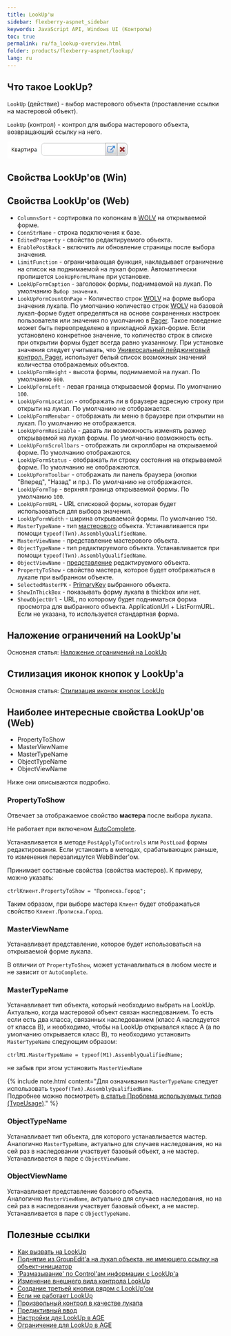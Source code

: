 ```yaml
---
title: LookUp'ы
sidebar: flexberry-aspnet_sidebar
keywords: JavaScript API, Windows UI (Контролы)
toc: true
permalink: ru/fa_lookup-overview.html
folder: products/flexberry-aspnet/lookup/
lang: ru
---
```


## Что такое LookUp?

`LookUp` (действие) - выбор мастерового объекта (проставление ссылки на мастеровой объект).

`LookUp` (контрол) - контрол для выбора мастерового объекта, возвращающий ссылку на него.

![](/images/pages/products/flexberry-aspnet/controls/lookup/LookUp.jpg)

## Свойства LookUp'ов (Win)

## Свойства LookUp'ов (Web)

* `ColumnsSort` - сортировка по колонкам в [WOLV](fa_web-object-list-view.html) на открываемой форме.
* `ConnStrName` - строка подключения к базе.
* `EditedProperty` - свойство редактируемого объекта.
* `EnablePostBack` - включить ли обновление страницы после выбора значения.
* `LimitFunction` - ограничивающая функция, накладывает ограничение на список на поднимаемой на лукап форме. Автоматически пропишется `LookUpFormLFName` при установке.
* `LookUpFormCaption` - заголовок формы, поднимаемой на лукап. По умолчанию `Выбор значения`.
* `LookUpFormCountOnPage` - Количество строк [WOLV](fa_web-object-list-view.html) на форме выбора значения лукапа.
По умолчанию количество строк [WOLV](fa_web-object-list-view.html) на базовой лукап-форме будет определяться на основе сохраненных настроек пользователя или значения по умолчанию в [Pager](fa_web-object-list-view.html). Такое поведение может быть переопределено в прикладной лукап-форме.
Если установлено конкретное значение, то количество строк в списке при открытии формы будет всегда равно указанному. При установке значения следует учитывать, что [Универсальный пейджинговый контрол. Pager.](fa_pager.html) использует белый список возможных значений количества отображаемых объектов.
* `LookUpFormHeight` - высота формы, поднимаемой на лукап. По умолчанию `600`.
* `LookUpFormLeft` - левая граница открываемой формы. По умолчанию `100`.
* `LookUpFormLocation` - отображать ли в браузере адресную строку при открыти на лукап. По умолчанию не отображается.
* `LookUpFormMenubar` - отображать ли меню в браузере при открытии на лукап. По умолчанию не отображается.
* `LookUpFormResizable` - давать ли возможность изменять размер открываемой на лукап формы. По умолчанию возможность есть.
* `LookUpFormScrollbars` - отображать ли скроллбары на открываемой форме. По умолчанию отображаются.
* `LookUpFormStatus` - отображать ли строку состояния на открываемой форме. По умолчанию не отображаются.
* `LookUpFormToolbar` - отображать ли панель браузера (кнопки "Вперед", "Назад" и пр.). По умолчанию не отображаются.
* `LookUpFormTop` - верхняя граница открываемой формы. По умолчанию `100`.
* `LookUpFormURL` - URL списковой формы, которая будет использоваться для выбора значения.
* `LookUpFormWidth` - ширина открываемой формы. По умолчанию `750`.
* `MasterTypeName` - тип [мастерового](fo_master-association.html) объекта. Устанавливается при помощи `typeof(Тип).AssemblyQualifiedName`.
* `MasterViewName` - представление мастерового объекта.
* `ObjectTypeName` - тип редактируемого объекта. Устанавливается при помощи `typeof(Тип).AssemblyQualifiedName`.
* `ObjectViewName` - [представление](fo_view-def.html) редактируемого объекта.
* `PropertyToShow` - свойство мастера, которое будет отображаться в лукапе при выбранном объекте.
* `SelectedMasterPK` - [PrimaryKey](fo_primary-keys-objects.html) выбранного объекта.
* `ShowInThickBox` - показывать форму лукапа в thickbox или нет.
* `ShowObjectUrl` - URL, по которому будет подниматься форма просмотра для выбранного объекта.
ApplicationUrl + ListFormURL. Если не указана, то используется стандартная форма.

## Наложение ограничений на LookUp'ы
Основная статья: [Наложение ограничений на LookUp](fa_lookup-limit-web.html)

## Стилизация иконок кнопок у LookUp'а
Основная статья: [Стилизация иконок кнопок LookUp](fa_lookup-stylization.html)

## Наиболее интересные свойства LookUp'ов (Web)

* PropertyToShow
* MasterViewName
* MasterTypeName
* ObjectTypeName
* ObjectViewName

Ниже они описываются подробно.

### PropertyToShow

Отвечает за отображаемое свойство __мастера__ после выбора лукапа. 

Не работает при включеном [AutoComplete](fa_predict-input-web.html).

Устанавливается в методе `PostApplyToControls` или `PostLoad` формы редактирования. Если установить в методах, срабатывающих раньше, то изменения перезапишутся WebBinder'ом.

Принимает составные свойства (свойства мастеров). К примеру, можно указать:

```
ctrlКлиент.PropertyToShow = "Прописка.Город";
```

Таким образом, при выборе мастера `Клиент` будет отображаться свойство `Клиент.Прописка.Город`.

### MasterViewName

Устанавливает представление, которое будет использоваться на открываемой форме лукапа.

В отличии от `PropertyToShow`, может устанавливаться в любом месте и не зависит от `AutoComplete`.


### MasterTypeName

Устанавливает тип объекта, который необходимо выбрать на LookUp. Актуально, когда мастеровой объект связан наследованием. То есть если есть два класса, связанных наследованием (класс A наследуется от класса B), и необходимо, чтобы на LookUp открывался класс А (а по умолчанию открывается класс B), то необходимо установить `MasterTypeName` следующим образом:

```
ctrlM1.MasterTypeName = typeof(M1).AssemblyQualifiedName;
```

не забыв при этом установить `MasterViewName`

{% include note.html content="Для означивания `MasterTypeName` следует использовать `typeof(Тип).AssemblyQualifiedName`.  
Подробнее можно посмотреть [в статье Проблема используемых типов (TypeUsage)](fo_type-usage-problem.html)." %}

### ObjectTypeName

Устанавливает тип объекта, для которого устанавливается мастер.  
Аналогично `MasterTypeName`, актуально для случаев наследования, но на сей раз в наследовании участвует базовый объект, а не мастер. Устанавливается в паре с `ObjectViewName`.

### ObjectViewName

Устанавливает представление базового объекта.  
Аналогично `MasterViewName`, актуально для случаев наследования, но на сей раз в наследовании участвует базовый объект, а не мастер. Устанавливается в паре с `ObjectTypeName`.


## Полезные ссылки
* [Как вызвать на LookUp](look-up--how-to-use.html)
* [Поднятие из GroupEdit'a на лукап объекта, не имеющего ссылку на объект-инициатор](look-up-from--group-edit.html)
* ['Размазывание' по Control'ам информации с LookUp'а](look-up-fill-information.html)
* [Изменение внешнего вида контрола LookUp](look-up-appearance.html)
* [Создание третьей кнопки рядом с LookUp'ом](look-up-third-button.html)
* [Если не работает LookUp](look-up-does-not-work.html)
* [Произвольный контрол в качестве лукапа](generate-lookup--i-lookup.html)
* [Предиктивный ввод](прикладные-системы_predict-input.html)
* [Настройки для LookUp в AGE](fa_settings-lookup-age.html)
* [Ограничение для LookUp в AGE](fa_limited-lookup-age.html)

